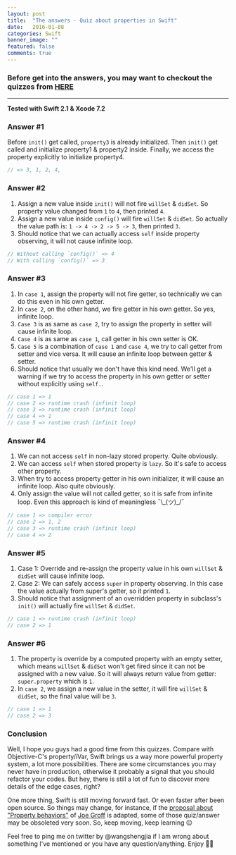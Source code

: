```yaml
---
layout: post
title:  "The answers - Quiz about properties in Swift"
date:   2016-01-08
categories: Swift
banner_image: ""
featured: false
comments: true
---
```



### Before get into the answers, you may want to checkout the quizzes from [HERE](http://www.allblue.me/swift/2016/01/08/quiz-about-properties-in-swift)

<!--more-->

*****

**Tested with Swift 2.1 & Xcode 7.2**

### Answer #1

Before `init()` get called, `property3` is already initialized. Then `init()` get called and initialize property1 & property2 inside. Finally, we access the property explicitly to initialize property4.

```swift
// => 3, 1, 2, 4,
```

### Answer #2
1. Assign a new value inside `init()` will not fire `willSet` & `didSet`. So property value changed from `1` to `4`, then printed `4`.
2. Assign a new value inside `config()` will fire `willSet` & `didSet`. So actually the value path is: `1 -> 4 -> 2 -> 5 -> 3`, then printed `3`.
3. Should notice that we can actually access `self` inside property observing, it will not cause infinite loop.

```swift
// Without calling `config()` => 4
// With calling `config()` => 3
```

### Answer #3

1. In `case 1`, assign the property will not fire getter, so technically we can do this even in his own getter.
2. In `case 2`, on the other hand, we fire getter in his own getter. So yes, infinite loop.
3. `Case 3` is as same as `case 2`, try to assign the property in setter will cause infinite loop.
4. `Case 4` is as same as `case 1`, call getter in his own setter is OK.
5. `Case 5` is a combination of `case 1` and `case 4`, we try to call getter from setter and vice versa. It will cause an infinite loop between getter & setter.
6. Should notice that usually we don't have this kind need. We'll get a warning if we try to access the property in his own getter or setter without explicitly using `self.`.

```swift
// case 1 => 1
// case 2 => runtime crash (infinit loop)
// case 3 => runtime crash (infinit loop)
// case 4 => 1
// case 5 => runtime crash (infinit loop)
```

### Answer #4

1. We can not access `self` in non-lazy stored property. Quite obviously.
2. We can access `self` when stored property is `lazy`. So it's safe to access other property.
3. When try to access property getter in his own initializer, it will cause an infinite loop. Also quite obviously.
4. Only assign the value will not called getter, so it is safe from infinite loop. Even this approach is kind of meaningless ¯\\\_(ツ)\_/¯

```swift
// case 1 => compiler error
// case 2 => 1, 2
// case 3 => runtime crash (infinit loop)
// case 4 => 2
```

### Answer #5

1. Case 1: Override and re-assign the property value in his own `willSet` & `didSet` will cause infinite loop.
2. Case 2: We can safely access `super` in property observing. In this case the value actually from super's getter, so it printed `1`.
3. Should notice that assignment of an overridden property in subclass's `init()` will actually fire `willSet` & `didSet`.

```swift
// case 1 => runtime crash (infinit loop)
// case 2 => 1
```

### Answer #6

1. The property is override by a computed property with an empty setter, which means `willSet` & `didSet` won't get fired since it can not be assigned with a new value. So it will always return value from getter: `super.property` which is `1`.
2. In `case 2`, we assign a new value in the setter, it will fire `willSet` & `didSet`, so the final value will be `3`.

```swift
// case 1 => 1
// case 2 => 3
```

### Conclusion

Well, I hope you guys had a good time from this quizzes. Compare with Objective-C's property/iVar, Swift brings us a way more powerful property system, a lot more possibilities. There are some circumstances you may never have in production, otherwise it probably a signal that you should refactor your codes. But hey, there is still a lot of fun to discover more details of the edge cases, right?

One more thing, Swift is still moving forward fast. Or even faster after been open source. So things may change, for instance, if the [proposal about "Property behaviors"](https://gist.github.com/jckarter/f3d392cf183c6b2b2ac3) of [Joe Groff](https://twitter.com/jckarter) is adapted, some of those quiz/answer may be obsoleted very soon. So, keep moving, keep learning 😉

Feel free to ping me on twitter by @wangshengjia if I am wrong about something I've mentioned or you have any question/anything.
Enjoy 🎉🍻
